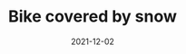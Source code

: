 ---
image_path: images/2021-12-02-082105.jpg
title: Bike covered by snow
date: 2021-12-02
location: DTU
---